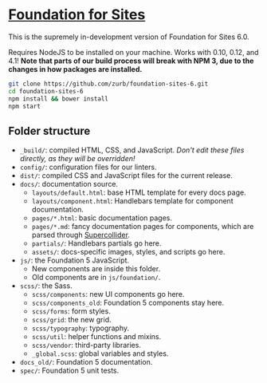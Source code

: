 # [Foundation for Sites](http://foundation.zurb.com)

This is the supremely in-development version of Foundation for Sites 6.0.

Requires NodeJS to be installed on your machine. Works with 0.10, 0.12, and 4.1! **Note that parts of our build process will break with NPM 3, due to the changes in how packages are installed.**

```bash
git clone https://github.com/zurb/foundation-sites-6.git
cd foundation-sites-6
npm install && bower install
npm start
```

## Folder structure

- `_build/`: compiled HTML, CSS, and JavaScript. *Don't edit these files directly, as they will be overridden!*
- `config/`: configuration files for our linters.
- `dist/`: compiled CSS and JavaScript files for the current release.
- `docs/`: documentation source.
  - `layouts/default.html`: base HTML template for every docs page.
  - `layouts/component.html`: Handlebars template for component documentation.
  - `pages/*.html`: basic documentation pages.
  - `pages/*.md`: fancy documentation pages for components, which are parsed through [Supercollider](https://github.com/gakimball/supercollider).
  - `partials/`: Handlebars partials go here.
  - `assets/`: docs-specific images, styles, and scripts go here.
- `js/`: the Foundation 5 JavaScript.
  - New components are inside this folder.
  - Old components are in `js/foundation/`.
- `scss/`: the Sass.
  - `scss/components`: new UI components go here.
  - `scss/components_old`: Foundation 5 components stay here.
  - `scss/forms`: form styles.
  - `scss/grid`: the new grid.
  - `scss/typography`: typography.
  - `scss/util`: helper functions and mixins.
  - `scss/vendor`: third-party libraries.
  - `_global.scss`: global variables and styles.
- `docs_old/`: Foundation 5 documentation.
- `spec/`: Foundation 5 unit tests.

